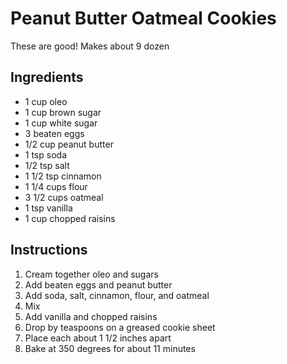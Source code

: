 # Peanut Butter Oatmeal Cookies

These are good! Makes about 9 dozen

## Ingredients

- 1 cup oleo
- 1 cup brown sugar
- 1 cup white sugar
- 3 beaten eggs
- 1/2 cup peanut butter
- 1 tsp soda
- 1/2 tsp salt
- 1 1/2 tsp cinnamon
- 1 1/4 cups flour
- 3 1/2 cups oatmeal
- 1 tsp vanilla
- 1 cup chopped raisins

## Instructions

1. Cream together oleo and sugars
2. Add beaten eggs and peanut butter
3. Add soda, salt, cinnamon, flour, and oatmeal
4. Mix
5. Add vanilla and chopped raisins
6. Drop by teaspoons on a greased cookie sheet
7. Place each about 1 1/2 inches apart
8. Bake at 350 degrees for about 11 minutes
